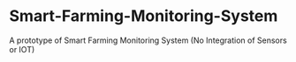 # Smart-Farming-Monitoring-System
A prototype of Smart Farming Monitoring System (No Integration of Sensors or IOT) 
